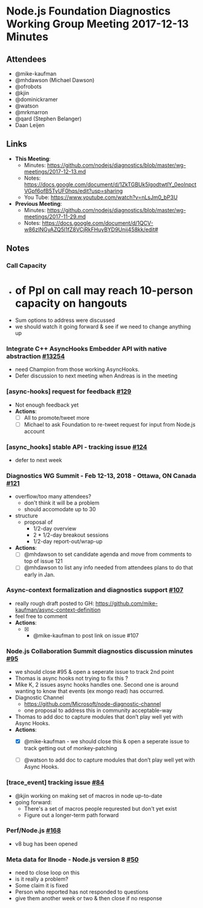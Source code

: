 # Node.js Foundation Diagnostics Working Group Meeting 2017-12-13 Minutes


## Attendees

 - @mike-kaufman
 - @mhdawson (Michael Dawson)
 - @ofrobots
 - @kjin
 - @dominickramer
 - @watson
 - @mrkmarron
 - @qard (Stephen Belanger)
 - Daan Leijen


## Links

* **This Meeting**: 
  * Minutes:  https://github.com/nodejs/diagnostics/blob/master/wg-meetings/2017-12-13.md
  * Notes: https://docs.google.com/document/d/1ZkTGBUk5lgodtwtlY_0eoInpctVGpf6ofB5TyUF0hqs/edit?usp=sharing
  * You Tube: https://www.youtube.com/watch?v=nLsJm0_bP3U
* **Previous Meeting**:
  * Minutes:  https://github.com/nodejs/diagnostics/blob/master/wg-meetings/2017-11-29.md
  * Notes: https://docs.google.com/document/d/1QCV-w86zINGyAZQ5l1fZ8VCjRkFHuyBYD9Unij458kk/edit#

## Notes

### Call Capacity
  - # of Ppl on call may reach 10-person capacity on hangouts
  - Sum options to address were discussed
  - we should watch it going forward & see if we need to change anything up 

### Integrate C++ AsyncHooks Embedder API with native abstraction [#13254](https://github.com/nodejs/node/issues/13254)
  - need Champion from those working AsyncHooks.
  - Defer discussion to next meeting when Andreas is in the meeting

### \[async-hooks\] request for feedback [#129](https://github.com/nodejs/diagnostics/issues/129)
  - Not enough feedback yet
  - **Actions**:
    - [ ] All to promote/tweet more
    - [ ] Michael to ask Foundation to re-tweet request for input from Node.js account

### \[async_hooks\] stable API - tracking issue [#124](https://github.com/nodejs/diagnostics/issues/124)
  - defer to next week

### Diagnostics WG Summit - Feb 12-13, 2018 - Ottawa, ON Canada [#121](https://github.com/nodejs/diagnostics/issues/121)
  - overflow/too many attendees?  
     - don't think it will be a problem
     - should accomodate up to 30
  - structure
     - proposal of
       -  1/2-day overview
       - 2 * 1/2-day breakout sessions
       - 1/2-day report-out/wrap-up 
  - **Actions**:
    - [ ] @mhdawson to set candidate agenda and move from comments to top of issue 121 
    - [ ] @mhdawson to list any info needed from attendees plans to do that early in Jan.

### Async-context formalization and diagnostics support [#107](https://github.com/nodejs/diagnostics/issues/107)
  - really rough draft posted to GH:  https://github.com/mike-kaufman/async-context-definition
  - feel free to comment
  - **Actions**:
    - [x] - @mike-kaufman to post link on issue #107 

### Node.js Collaboration Summit diagnostics discussion minutes [#95](https://github.com/nodejs/diagnostics/issues/95)
  - we should close #95 & open a seperate issue to track 2nd point
  - Thomas is async hooks not trying to fix this ?
  - Mike K, 2 issues async hooks handles one.  Second one is around wanting to know
    that events (ex mongo read) has occurred.  
  - Diagnostic Channel 
    - https://github.com/Microsoft/node-diagnostic-channel
    - one proposal to address this in community acceptable-way
  - Thomas to add doc to capture modules that don’t play well yet with Async Hooks.
  - **Actions**:
    - [x] @mike-kaufman - we should close this & open a seperate issue to track getting out of monkey-patching
    - [ ] @watson to add doc to capture modules that don’t play well yet with Async Hooks.


### \[trace_event\] tracking issue [#84](https://github.com/nodejs/diagnostics/issues/84)
  - @kjin working on making set of macros in node up-to-date
  - going forward:
    - There's a set of macros people requrested but don't yet exist
    - Figure out a longer-term path forward

### Perf/Node.js [#168](https://github.com/nodejs/benchmarking/issues/168)
  - v8 bug has been opened

### Meta data for llnode - Node.js version 8 [#50](https://github.com/nodejs/post-mortem/issues/50)
  - need to close loop on this
  - is it really a problem?  
  - Some claim it is fixed
  - Person who reported has not responded to questions
  - give them another week or two & then close if no response  

